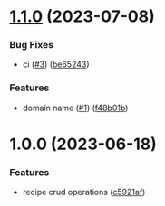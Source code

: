 # [1.1.0](https://github.com/julian-one/jubilance/compare/v1.0.0...v1.1.0) (2023-07-08)


### Bug Fixes

* ci ([#3](https://github.com/julian-one/jubilance/issues/3)) ([be65243](https://github.com/julian-one/jubilance/commit/be65243d756f9c6bc746394a5e161f8525dafb2a))


### Features

* domain name ([#1](https://github.com/julian-one/jubilance/issues/1)) ([f48b01b](https://github.com/julian-one/jubilance/commit/f48b01b9562f6b7ea08ef413f0d3b7d06aa6332a))

# 1.0.0 (2023-06-18)

### Features

-   recipe crud operations ([c5921af](https://github.com/julian-one/jubilance/commit/c5921afcc046765322d2561a120ff2521a31973c))
